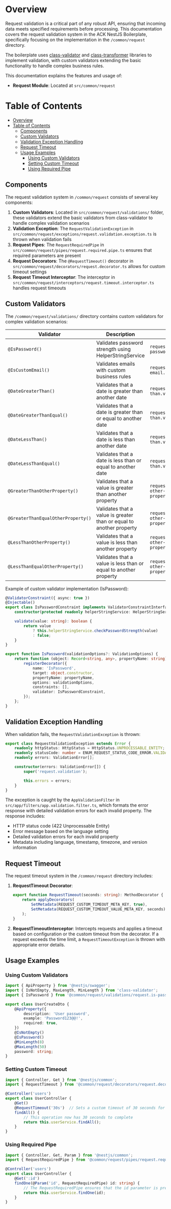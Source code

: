 # Overview

Request validation is a critical part of any robust API, ensuring that incoming data meets specified requirements before processing. This documentation covers the request validation system in the ACK NestJS Boilerplate, specifically focusing on the implementation in the `/common/request` directory.

The boilerplate uses [class-validator](https://github.com/typestack/class-validator) and [class-transformer](https://github.com/typestack/class-transformer) libraries to implement validation, with custom validators extending the basic functionality to handle complex business rules.

This documentation explains the features and usage of:
- **Request Module**: Located at `src/common/request`

# Table of Contents

- [Overview](#overview)
- [Table of Contents](#table-of-contents)
  - [Components](#components)
  - [Custom Validators](#custom-validators)
  - [Validation Exception Handling](#validation-exception-handling)
  - [Request Timeout](#request-timeout)
  - [Usage Examples](#usage-examples)
    - [Using Custom Validators](#using-custom-validators)
    - [Setting Custom Timeout](#setting-custom-timeout)
    - [Using Required Pipe](#using-required-pipe)

## Components

The request validation system in `/common/request` consists of several key components:

1. **Custom Validators**: Located in `src/common/request/validations/` folder, these validators extend the basic validators from class-validator to handle complex validation scenarios
2. **Validation Exception**: The `RequestValidationException` in `src/common/request/exceptions/request.validation.exception.ts` is thrown when validation fails
3. **Request Pipes**: The `RequestRequiredPipe` in `src/common/request/pipes/request.required.pipe.ts` ensures that required parameters are present
4. **Request Decorators**: The `@RequestTimeout()` decorator in `src/common/request/decorators/request.decorator.ts` allows for custom timeout settings
5. **Request Timeout Interceptor**: The interceptor in `src/common/request/interceptors/request.timeout.interceptor.ts` handles request timeouts

## Custom Validators

The `/common/request/validations/` directory contains custom validators for complex validation scenarios:

| Validator | Description | File Path |
|-----------|-------------|------|
| `@IsPassword()` | Validates password strength using HelperStringService | `request.is-password.validation.ts` |
| `@IsCustomEmail()` | Validates emails with custom business rules | `request.custom-email.validation.ts` |
| `@DateGreaterThan()` | Validates that a date is greater than another date | `request.date-greater-than.validation.ts` |
| `@DateGreaterThanEqual()` | Validates that a date is greater than or equal to another date | `request.date-greater-than.validation.ts` |
| `@DateLessThan()` | Validates that a date is less than another date | `request.date-less-than.validation.ts` |
| `@DateLessThanEqual()` | Validates that a date is less than or equal to another date | `request.date-less-than.validation.ts` |
| `@GreaterThanOtherProperty()` | Validates that a value is greater than another property | `request.greater-than-other-property.validation.ts` |
| `@GreaterThanEqualOtherProperty()` | Validates that a value is greater than or equal to another property | `request.greater-than-other-property.validation.ts` |
| `@LessThanOtherProperty()` | Validates that a value is less than another property | `request.less-than-other-property.validation.ts` |
| `@LessThanEqualOtherProperty()` | Validates that a value is less than or equal to another property | `request.less-than-other-property.validation.ts` |

Example of custom validator implementation (IsPassword):

```typescript
@ValidatorConstraint({ async: true })
@Injectable()
export class IsPasswordConstraint implements ValidatorConstraintInterface {
    constructor(protected readonly helperStringService: HelperStringService) {}

    validate(value: string): boolean {
        return value
            ? this.helperStringService.checkPasswordStrength(value)
            : false;
    }
}

export function IsPassword(validationOptions?: ValidationOptions) {
    return function (object: Record<string, any>, propertyName: string): void {
        registerDecorator({
            name: 'IsPassword',
            target: object.constructor,
            propertyName: propertyName,
            options: validationOptions,
            constraints: [],
            validator: IsPasswordConstraint,
        });
    };
}
```

## Validation Exception Handling

When validation fails, the `RequestValidationException` is thrown:

```typescript
export class RequestValidationException extends Error {
    readonly httpStatus: HttpStatus = HttpStatus.UNPROCESSABLE_ENTITY;
    readonly statusCode: number = ENUM_REQUEST_STATUS_CODE_ERROR.VALIDATION;
    readonly errors: ValidationError[];

    constructor(errors: ValidationError[]) {
        super('request.validation');

        this.errors = errors;
    }
}
```

The exception is caught by the `AppValidationFilter` in `src/app/filters/app.validation.filter.ts`, which formats the error response with detailed validation errors for each invalid property. The response includes:

- HTTP status code (422 Unprocessable Entity)
- Error message based on the language setting
- Detailed validation errors for each invalid property
- Metadata including language, timestamp, timezone, and version information

## Request Timeout

The request timeout system in the `/common/request` directory includes:

1. **RequestTimeout Decorator**: 
   ```typescript
   export function RequestTimeout(seconds: string): MethodDecorator {
       return applyDecorators(
           SetMetadata(REQUEST_CUSTOM_TIMEOUT_META_KEY, true),
           SetMetadata(REQUEST_CUSTOM_TIMEOUT_VALUE_META_KEY, seconds)
       );
   }
   ```

2. **RequestTimeoutInterceptor**: Intercepts requests and applies a timeout based on configuration or the custom timeout from the decorator. If a request exceeds the time limit, a `RequestTimeoutException` is thrown with appropriate error details.

## Usage Examples

### Using Custom Validators

```typescript
import { ApiProperty } from '@nestjs/swagger';
import { IsNotEmpty, MaxLength, MinLength } from 'class-validator';
import { IsPassword } from '@common/request/validations/request.is-password.validation';

export class UserCreateDto {
    @ApiProperty({
        description: 'User password',
        example: 'Password123@@!',
        required: true,
    })
    @IsNotEmpty()
    @IsPassword()
    @MinLength(8)
    @MaxLength(50)
    password: string;
}
```

### Setting Custom Timeout

```typescript
import { Controller, Get } from '@nestjs/common';
import { RequestTimeout } from '@common/request/decorators/request.decorator';

@Controller('users')
export class UserController {
    @Get()
    @RequestTimeout('30s')  // Sets a custom timeout of 30 seconds for this route
    findAll() {
        // This operation now has 30 seconds to complete
        return this.userService.findAll();
    }
}
```

### Using Required Pipe

```typescript
import { Controller, Get, Param } from '@nestjs/common';
import { RequestRequiredPipe } from '@common/request/pipes/request.required.pipe';

@Controller('users')
export class UserController {
    @Get(':id')
    findOne(@Param('id', RequestRequiredPipe) id: string) {
        // The RequestRequiredPipe ensures that the id parameter is present
        return this.userService.findOne(id);
    }
}
```
